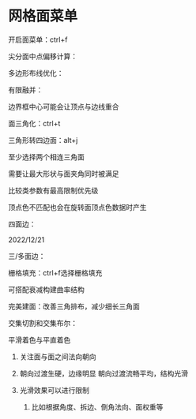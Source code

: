 # 网格面菜单
<p id="q2XoqqCtKV57tHB8GhjqDg">

开启面菜单：ctrl+f

</p>


<p id="nbwy5b2VLJH2ZDetwGcU3V">

尖分面中点偏移计算：

</p>


<p id="1xWgHXX1VrD8tJBJQzTevg">

多边形布线优化：

</p>


<p id="mfDveSksH5ruBDua8EHhyQ">

有限融并：

</p>


<p id="8GuiaKewKdQr2cyTJ7WRy5">

边界框中心可能会让顶点与边线重合

</p>


<p id="r1egRaLamuarVv1q5Z8Hws">

面三角化：ctrl+t

</p>


<p id="diT8Rt2cQHSRTTPTZXdmmF">

三角形转四边面：alt+j

</p>


<p id="jG4SdBZwyevnvNnncT4ssD">

至少选择两个相连三角面

</p>


<p id="q92U6UaAoGSEjkEGzBtAwE">

需要让最大形状与面夹角同时被满足

</p>


<p id="bs7ZG6zFEQZBox9KtY2ETe">

比较类参数有最高限制优先级

</p>


<p id="sMjfqiariSQBtMMUkY3dBv">

顶点色不匹配也会在旋转面顶点色数据时产生

</p>


<p id="4bvn7sPuo3kBmpS3Buptjg">

四面边：

</p>


<p id="w7bZuY5b3UMezZt2zWw1bF">

2022/12/21

</p>


<p id="owcRkXauRB1MeNrg9u4gcg">

三/多面边：

</p>


<p id="9pWGoCsAtKkmz6hVGRR2Yy">

栅格填充：ctrl+f选择栅格填充

</p>


<p id="qsh8ndY8X4tgLf8EU9zWpb">

可搭配衰减构建曲率结构

</p>


<p id="nUGLnk3t3G9jDY6rhsa2FC">

完美建面：改善三角排布，减少细长三角面

</p>


<p id="w7DSjxLBWbiBLVrPMKTkVM">

交集切割和交集布尔：

</p>


<p id="xzSZ6o6qZJG4P5tsRWxNos">

平滑着色与平直着色

</p>


1. 关注面与面之间法向朝向


1. 朝向过渡生硬，边缘明显 朝向过渡流畅平均，结构光滑


1. 光滑效果可以进行限制
	1. 比如根据角度、拆边、倒角法向、面权重等


<p id="wrE1mV5PqtoRofntoRpJ3J">



</p>


